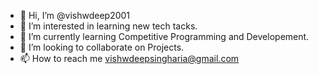 - 👋 Hi, I’m @vishwdeep2001
- 👀 I’m interested in learning new tech tacks.
- 🌱 I’m currently learning Competitive Programming and Developement.
- 💞️ I’m looking to collaborate on Projects.
- 📫 How to reach me vishwdeepsingharia@gmail.com

<!---
vishwdeep2001/vishwdeep2001 is a ✨ special ✨ repository because its `README.md` (this file) appears on your GitHub profile.
You can click the Preview link to take a look at your changes.
--->
